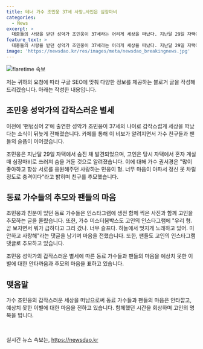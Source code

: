 ```yaml
---
title: 테너 가수 조민웅 37세 사망…사인은 심장마비
categories:
  - News
excerpt: >
  대중들의 사랑을 받던 성악가 조민웅이 37세라는 어리게 세상을 떠났다. 지난달 29일 자택에서 발견된 그는 갑작스러운 심장마비로 세상을 떠난 것으로 전해졌다. 이에 동료 가수들은 인스타그램을 통해 그를 추모했으며, 팬들도 고인의 인스타그램 댓글로 추모하고 있다. 많은 이들의 마음을 아프게 만든 그의 죽음에 대한 슬픔과 안타까움이 느껴진다. (150자)
feature_text: >
  대중들의 사랑을 받던 성악가 조민웅이 37세라는 어리게 세상을 떠났다. 지난달 29일 자택에서 발견된 그는 갑작스러운 심장마비로 세상을 떠난 것으로 전해졌다. 이에 동료 가수들은 인스타그램을 통해 그를 추모했으며, 팬들도 고인의 인스타그램 댓글로 추모하고 있다. 많은 이들의 마음을 아프게 만든 그의 죽음에 대한 슬픔과 안타까움이 느껴진다. (150자)
image: 'https://newsdao.kr/res/images/meta/newsdao_breakingnews.jpg'
---
```


<p><img src="https://newsdao.kr/res/images/meta/newsdao_breakingnews.jpg" alt="flaretime 속보" /></p>

<p>저는 귀하의 요청에 따라 구글 SEO에 맞춰 다양한 정보를 제공하는 블로거 글을 작성해 드리겠습니다. 아래는 작성한 내용입니다.</p>

<h2 data-ke-size="size26">조민웅 성악가의 갑작스러운 별세</h2>

<p>이전에 '팬텀싱어 2'에 출연한 성악가 조민웅이 37세의 나이로 갑작스럽게 세상을 떠났다는 소식이 뒤늦게 전해졌습니다. 카페를 통해 이 비보가 알려지면서 가수 친구들과 팬들의 슬픔이 이어졌습니다.</p>

<p data-ke-size="size16">조민웅은 지난달 29일 자택에서 숨진 채 발견되었으며, 고인은 당시 자택에서 혼자 계실 때 심장마비로 쓰러져 숨을 거둔 것으로 알려졌습니다. 이에 대해 가수 권서경은 "많이 좋아하고 항상 서로를 응원해주던 사랑하는 민웅이 형. 너무 마음이 아파서 정신 못 차릴 정도로 충격이다"라고 밝히며 친구를 추모했습니다.</p>

<h2 data-ke-size="size26">동료 가수들의 추모와 팬들의 마음</h2>

<p>조민웅과 친분이 있던 동료 가수들은 인스타그램에 생전 함께 찍은 사진과 함께 고인을 추모하는 글을 올렸습니다. 또한, 가수 미스터붐박스도 고인의 인스타그램에 "우리 형. 곧 보자면서 뭐가 급하다고 그리 갔나. 너무 슬프다. 하늘에서 멋지게 노래하고 있어. 미안하고 사랑해"라는 댓글을 남기며 마음을 전했습니다. 또한, 팬들도 고인의 인스타그램 댓글로 추모하고 있습니다.</p>

<p data-ke-size="size16">조민웅 성악가의 갑작스러운 별세에 따른 동료 가수들과 팬들의 마음을 예상치 못한 이별에 대한 안타까움과 추모의 마음을 표하고 있습니다.</p>

<h2 data-ke-size="size26">맺음말</h2>

<p>가수 조민웅의 갑작스러운 세상을 떠남으로써 동료 가수들과 팬들의 마음은 안타깝고, 예상치 못한 이별에 대한 마음을 전하고 있습니다. 함께했던 시간을 회상하며 고인의 명복을 빕니다.</p>

<p data-ke-size="size16">&nbsp;</p>
실시간 뉴스 속보는, <a href="https://newsdao.kr" rel="dofollow">https://newsdao.kr</a>


